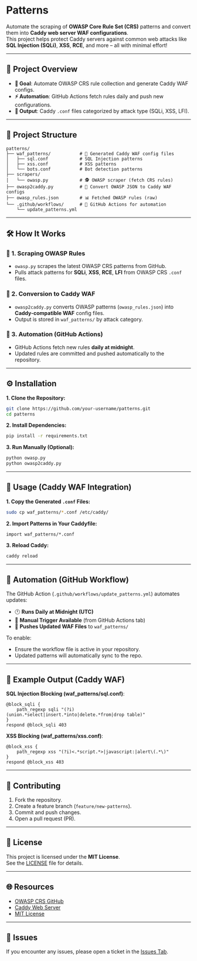 # Patterns  
Automate the scraping of **OWASP Core Rule Set (CRS)** patterns and convert them into **Caddy web server WAF configurations**.  
This project helps protect Caddy servers against common web attacks like **SQL Injection (SQLi)**, **XSS**, **RCE**, and more – all with minimal effort!  

---

## 🚀 Project Overview  
- **🎯 Goal**: Automate OWASP CRS rule collection and generate Caddy WAF configs.  
- **⚡ Automation**: GitHub Actions fetch rules daily and push new configurations.  
- **📄 Output**: Caddy `.conf` files categorized by attack type (SQLi, XSS, LFI).  

---

## 📂 Project Structure  
```
patterns/
├── waf_patterns/           # 🔧 Generated Caddy WAF config files
│   ├── sql.conf            # SQL Injection patterns
│   ├── xss.conf            # XSS patterns
│   └── bots.conf           # Bot detection patterns
├── scrapers/
│   └── owasp.py            # 🕵️ OWASP scraper (fetch CRS rules)
├── owasp2caddy.py          # 🔄 Convert OWASP JSON to Caddy WAF configs
├── owasp_rules.json        # 📊 Fetched OWASP rules (raw)
└── .github/workflows/      # 🤖 GitHub Actions for automation
    └── update_patterns.yml
```

---

## 🛠️ How It Works  
### 🔹 1. Scraping OWASP Rules  
- `owasp.py` scrapes the latest OWASP CRS patterns from GitHub.  
- Pulls attack patterns for **SQLi**, **XSS**, **RCE**, **LFI** from OWASP CRS `.conf` files.  

### 🔹 2. Conversion to Caddy WAF  
- `owasp2caddy.py` converts OWASP patterns (`owasp_rules.json`) into **Caddy-compatible WAF** config files.  
- Output is stored in `waf_patterns/` by attack category.  

### 🔹 3. Automation (GitHub Actions)  
- GitHub Actions fetch new rules **daily at midnight**.  
- Updated rules are committed and pushed automatically to the repository.  

---

## ⚙️ Installation  
**1. Clone the Repository:**  
```bash
git clone https://github.com/your-username/patterns.git  
cd patterns
```

**2. Install Dependencies:**  
```bash
pip install -r requirements.txt
```

**3. Run Manually (Optional):**  
```bash
python owasp.py
python owasp2caddy.py
```

---

## 🚀 Usage (Caddy WAF Integration)  
**1. Copy the Generated `.conf` Files:**  
```bash
sudo cp waf_patterns/*.conf /etc/caddy/
```

**2. Import Patterns in Your Caddyfile:**  
```caddy
import waf_patterns/*.conf
```

**3. Reload Caddy:**  
```bash
caddy reload
```

---

## 🤖 Automation (GitHub Workflow)  
The GitHub Action (`.github/workflows/update_patterns.yml`) automates updates:  
- 🕛 **Runs Daily at Midnight (UTC)**  
- 🎯 **Manual Trigger Available** (from GitHub Actions tab)  
- 🚀 **Pushes Updated WAF Files** to `waf_patterns/`  

To enable:  
- Ensure the workflow file is active in your repository.  
- Updated patterns will automatically sync to the repo.  

---

## 🧩 Example Output (Caddy WAF)  
**SQL Injection Blocking (waf_patterns/sql.conf)**:  
```caddy
@block_sqli {
    path_regexp sqli "(?i)(union.*select|insert.*into|delete.*from|drop table)"
}
respond @block_sqli 403
```

**XSS Blocking (waf_patterns/xss.conf)**:  
```caddy
@block_xss {
    path_regexp xss "(?i)<.*script.*>|javascript:|alert\(.*\)"
}
respond @block_xss 403
```

---

## 🔧 Contributing  
1. Fork the repository.  
2. Create a feature branch (`feature/new-patterns`).  
3. Commit and push changes.  
4. Open a pull request (PR).  

---

## 📄 License  
This project is licensed under the **MIT License**.  
See the [LICENSE](LICENSE) file for details.  

---

## 🌐 Resources  
- [OWASP CRS GitHub](https://github.com/coreruleset/coreruleset)  
- [Caddy Web Server](https://caddyserver.com/)  
- [MIT License](https://opensource.org/licenses/MIT)  

---

## 🚨 Issues  
If you encounter any issues, please open a ticket in the [Issues Tab](https://github.com/your-username/patterns/issues).  

